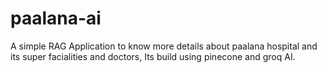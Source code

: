 # paalana-ai
A simple RAG Application to know more details about paalana hospital and its super facialities and doctors, Its build using pinecone and groq AI.
